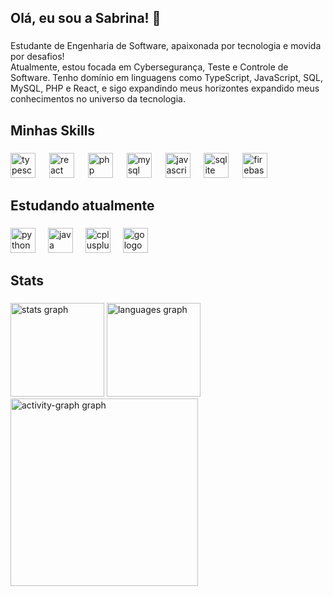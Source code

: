<h2 align="left">Olá, eu sou a Sabrina! 👋</h2>

###

<p align="left">Estudante de Engenharia de Software, apaixonada por tecnologia e movida por desafios!<br>Atualmente, estou focada em Cybersegurança, Teste e Controle de Software. Tenho domínio em linguagens como TypeScript, JavaScript, SQL, MySQL, PHP e React, e sigo expandindo meus horizontes expandido meus conhecimentos no universo da tecnologia.</p>

###

<h2 align="left">Minhas Skills</h2>

###

<div align="left">
  <img src="https://skillicons.dev/icons?i=ts" height="40" alt="typescript logo"  />
  <img width="14" />
  <img src="https://skillicons.dev/icons?i=react" height="40" alt="react logo"  />
  <img width="14" />
  <img src="https://skillicons.dev/icons?i=php" height="40" alt="php logo"  />
  <img width="14" />
  <img src="https://skillicons.dev/icons?i=mysql" height="40" alt="mysql logo"  />
  <img width="14" />
  <img src="https://skillicons.dev/icons?i=js" height="40" alt="javascript logo"  />
  <img width="14" />
  <img src="https://cdn.simpleicons.org/sqlite/003B57" height="40" alt="sqlite logo"  />
  <img width="14" />
  <img src="https://skillicons.dev/icons?i=firebase" height="40" alt="firebase logo"  />
</div>

###

<h2 align="left">Estudando atualmente</h2>

###

<div align="left">
  <img src="https://img.shields.io/badge/Python-3776AB?logo=python&logoColor=white&style=for-the-badge" height="40" alt="python logo"  />
  <img width="12" />
  <img src="https://cdn.jsdelivr.net/gh/devicons/devicon/icons/java/java-original.svg" height="40" alt="java logo"  />
  <img width="12" />
  <img src="https://img.shields.io/badge/C++-00599C?logo=cplusplus&logoColor=white&style=for-the-badge" height="40" alt="cplusplus logo"  />
  <img width="12" />
  <img src="https://img.shields.io/badge/Go-00ADD8?logo=go&logoColor=white&style=for-the-badge" height="40" alt="go logo"  />
</div>

###

<h2 align="left">Stats</h2>

###

<div align="left">
  <img src="https://github-readme-stats.vercel.app/api?username=sabrinasiilva&hide_title=false&hide_rank=false&show_icons=true&include_all_commits=true&count_private=true&disable_animations=false&theme=radical&locale=pt-br&hide_border=false&order=1" height="150" alt="stats graph"  />
  <img src="https://github-readme-stats.vercel.app/api/top-langs?username=sabrinasiilva&locale=pt-br&hide_title=false&layout=compact&card_width=320&langs_count=5&theme=radical&hide_border=false&order=2" height="150" alt="languages graph"  />
  <img src="https://github-readme-activity-graph.vercel.app/graph?username=sabrinasiilva&radius=16&theme=material-palenight&area=true&order=5" height="300" alt="activity-graph graph"  />
</div>

###
